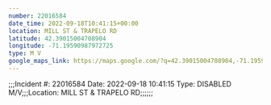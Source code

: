 ```yaml
---
number: 22016584
date_time: 2022-09-18T10:41:15+00:00
location: MILL ST & TRAPELO RD
latitude: 42.39015004708904
longitude: -71.19590987972725
type: M V
google_maps_link: https://maps.google.com/?q=42.39015004708904,-71.19590987972725
---
```


;;;Incident #: 22016584   Date: 2022-09-18 10:41:15   Type: DISABLED M/V;;;Location: MILL ST & TRAPELO RD;;;;;;
